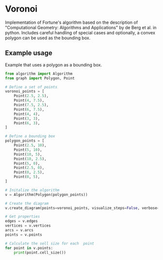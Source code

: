 # Voronoi
Implementation of Fortune's algorithm based on the description of "Computational Geometry: Algorithms and Applications" by de Berg et al. in python.
Includes careful handling of special cases and optionally, a convex polygon can be used as the bounding box. 

## Example usage

Example that uses a polygon as a bounding box.

```python
from algorithm import Algorithm
from graph import Polygon, Point

# Define a set of points
voronoi_points = [
    Point(2.5, 2.5),
    Point(4, 7.5),
    Point(7.5, 2.5),
    Point(6, 7.5),
    Point(4, 4),
    Point(3, 3),
    Point(6, 3),
]

# Define a bounding box
polygon_points = [
    Point(2.5, 10),
    Point(5, 10),
    Point(10, 5),
    Point(10, 2.5),
    Point(5, 0),
    Point(2.5, 0),
    Point(0, 2.5),
    Point(0, 5),
]

# Initalize the algorithm
v = Algorithm(Polygon(polygon_points))

# Create the diagram
v.create_diagram(points=voronoi_points, visualize_steps=False, verbose=False, visualize_result=True)

# Get properties
edges = v.edges
vertices = v.vertices
arcs = v.arcs
points = v.points

# Calculate the sell size for each  point
for point in v.points:
    print(point.cell_size())
```